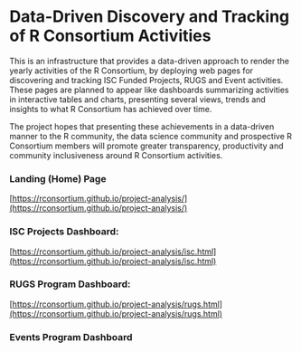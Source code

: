 # Data-Driven Discovery and Tracking of R Consortium Activities

This is an infrastructure that provides a data-driven approach to render the yearly activities of the R Consortium, by deploying web pages for discovering and tracking ISC Funded Projects, RUGS and Event activities. These pages are planned to appear like dashboards summarizing activities in interactive tables and charts, presenting several views, trends and insights to what R Consortium has achieved over time. 

The project hopes that presenting these achievements in a data-driven manner to the R community, the data science community and prospective R Consortium members will promote greater transparency, productivity and community inclusiveness around R Consortium activities.

### Landing (Home) Page
[https://rconsortium.github.io/project-analysis/](https://rconsortium.github.io/project-analysis/)

### ISC Projects Dashboard: 
[https://rconsortium.github.io/project-analysis/isc.html](https://rconsortium.github.io/project-analysis/isc.html)


### RUGS Program Dashboard: 
[https://rconsortium.github.io/project-analysis/rugs.html](https://rconsortium.github.io/project-analysis/rugs.html)


### Events Program Dashboard
